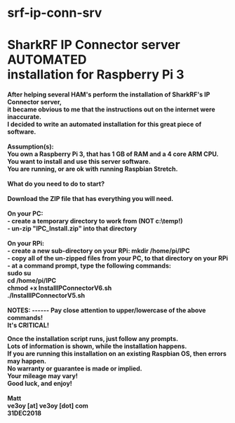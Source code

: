 # srf-ip-conn-srv
<H1>SharkRF IP Connector server AUTOMATED<br>installation for Raspberry Pi 3</H1>

<H4>After helping several HAM's perform the installation of SharkRF's IP Connector server,<br>
it became obvious to me that the instructions out on the internet were inaccurate.
<br>
I decided to write an automated installation for this great piece of software.<br>
<br>
<b>Assumption(s):</b><br>
You own a Raspberry Pi 3, that has 1 GB of RAM and a 4 core ARM CPU.<br>
You want to install and use this server software.<br>
You are running, or are ok with running Raspbian Stretch.<br>
<br>
What do you need to do to start?<br>
<br>
Download the ZIP file that has everything you will need.<br>
<br>
On your PC:<br>
- create a temporary directory to work from (NOT c:\temp!)<br>
- un-zip "IPC_Install.zip" into that directory<br>
<br>
On your RPi:<br>
- create a new sub-directory on your RPi:  mkdir /home/pi/IPC<br>
- copy all of the un-zipped files from your PC, to that directory on your RPi<br>
- at a command prompt, type the following commands:<br>
	sudo su<br>
	cd /home/pi/IPC<br>
	chmod +x InstallIPConnectorV6.sh<br>
	./InstallIPConnectorV5.sh<br>
<br>
NOTES:
------
Pay close attention to upper/lowercase of the above commands!<br>
It's CRITICAL!<br>

Once the installation script runs, just follow any prompts.<br>
Lots of information is shown, while the installation happens.<br>
If you are running this installation on an existing Raspbian OS, then errors may happen.<br>
No warranty or guarantee is made or implied.<br>
Your mileage may vary!<br>
Good luck, and enjoy!<br>
<br>
Matt<br>
ve3oy [at] ve3oy [dot] com<br>
31DEC2018<br>
</H4>
